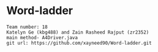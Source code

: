 # Word-ladder
	Team number: 18
	Katelyn Ge (kbg488) and	Zain Rasheed Rajput (zr2352)
	main method- A4Driver.java
	git url: https://github.com/xayneed90/Word-ladder.git
